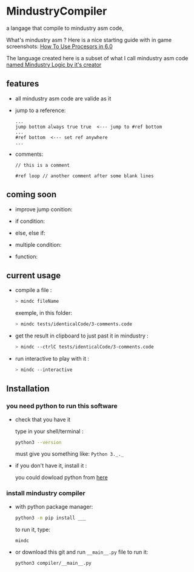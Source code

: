
# MindustryCompiler

a langage that compile to mindustry asm code,

What's mindustry asm ? Here is a nice starting guide with in game screenshots:
[How To Use Procesors in 6.0](https://steamcommunity.com/sharedfiles/filedetails/?id=2268059244)

The language created here is a subset of what I call mindustry asm code [named Mindustry Logic by it's creator](https://github.com/MindustryGame/wiki/blob/master/docs/logic/0-introduction.md)

## features

- all mindustry asm code are valide as it

- jump to a reference:

    ```plain
    ...
    jump bottom always true true  <--- jump to #ref bottom
    ...
    #ref bottom  <--- set ref anywhere
    ...
    ```

- comments:

    ```plain
    // this is a comment

    #ref loop // another comment after some blank lines
    ```

## coming soon

- improve jump conition:

- if condition:

- else, else if:

- multiple condition:

- function:

## current usage

- compile a file :

    ```sh
    > mindc fileName
    ```

    exemple, in this folder:

    ```sh
    > mindc tests/identicalCode/3-comments.code
    ```

- get the result in clipboard to just past it in mindustry :

    ```sh
    > mindc --ctrlC tests/identicalCode/3-comments.code
    ```

- run interactive to play with it :

    ```sh
    > mindc --interactive
    ```

## Installation

### you need python to run this software

- check that you have it

    type in your shell/terminal :

    ```sh
    python3 --version
    ```

    must give you something like: `Python 3._._`

- if you don't have it, install it :

    you could dowload python from [here](https://www.python.org/downloads/release)

### install mindustry compiler

- with python package manager:

    ```sh
    python3 -m pip install ___
    ```

    to run it, type:

    ```sh
    mindc
    ```

- or download this git and run `__main__.py` file
    to run it:

    ```sh
    python3 compiler/__main__.py
    ```
